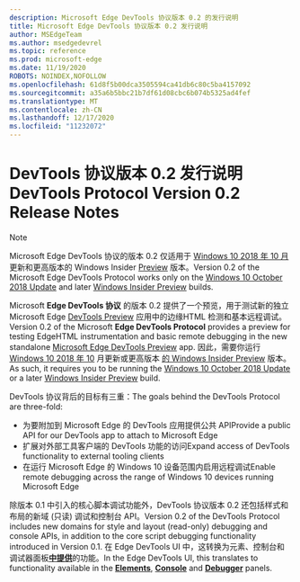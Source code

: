```yaml
---
description: Microsoft Edge DevTools 协议版本 0.2 的发行说明
title: Microsoft Edge DevTools 协议版本 0.2 发行说明
author: MSEdgeTeam
ms.author: msedgedevrel
ms.topic: reference
ms.prod: microsoft-edge
ms.date: 11/19/2020
ROBOTS: NOINDEX,NOFOLLOW
ms.openlocfilehash: 61d8f5b00dca3505594ca41db6c80c5ba4157092
ms.sourcegitcommit: a35a6b5bbc21b7df61d08cbc6b074b5325ad4fef
ms.translationtype: MT
ms.contentlocale: zh-CN
ms.lasthandoff: 12/17/2020
ms.locfileid: "11232072"
---
```

# <span data-ttu-id="0f9cc-103">DevTools 协议版本 0.2 发行说明</span><span class="sxs-lookup"><span data-stu-id="0f9cc-103">DevTools Protocol Version 0.2 Release Notes</span></span>

> [!NOTE]
> <span data-ttu-id="0f9cc-104">Microsoft Edge DevTools 协议的版本 0.2 仅适用于 [Windows 10 2018 年 10 月](/windows/uwp/whats-new/windows-10-build-17763) 更新和更高版本的 Windows Insider [Preview](https://insider.windows.com/getting-started/) 版本。</span><span class="sxs-lookup"><span data-stu-id="0f9cc-104">Version 0.2 of the Microsoft Edge DevTools Protocol works only on the [Windows 10 October 2018 Update](/windows/uwp/whats-new/windows-10-build-17763) and later [Windows Insider Preview](https://insider.windows.com/getting-started/) builds.</span></span>

<span data-ttu-id="0f9cc-105">Microsoft **Edge DevTools 协议** 的版本 0.2 提供了一个预览，用于测试新的独立 Microsoft Edge [DevTools Preview](https://www.microsoft.com/store/p/microsoft-edge-devtools-preview/9mzbfrmz0mnj?activetab=pivot%3aoverviewtab) 应用中的边缘HTML 检测和基本远程调试。</span><span class="sxs-lookup"><span data-stu-id="0f9cc-105">Version 0.2 of the Microsoft **Edge DevTools Protocol** provides a preview for testing EdgeHTML instrumentation and basic remote debugging in the new standalone [Microsoft Edge DevTools Preview](https://www.microsoft.com/store/p/microsoft-edge-devtools-preview/9mzbfrmz0mnj?activetab=pivot%3aoverviewtab) app.</span></span> <span data-ttu-id="0f9cc-106">因此，需要你运行 [Windows 10 2018 年 10](/windows/uwp/whats-new/windows-10-build-17763) 月更新或更高版本 [的 Windows Insider Preview](https://insider.windows.com/getting-started/) 版本。</span><span class="sxs-lookup"><span data-stu-id="0f9cc-106">As such, it requires you to be running the [Windows 10 October 2018 Update](/windows/uwp/whats-new/windows-10-build-17763) or a later [Windows Insider Preview](https://insider.windows.com/getting-started/) build.</span></span>

<span data-ttu-id="0f9cc-107">DevTools 协议背后的目标有三重：</span><span class="sxs-lookup"><span data-stu-id="0f9cc-107">The goals behind the DevTools Protocol are three-fold:</span></span>

 - <span data-ttu-id="0f9cc-108">为要附加到 Microsoft Edge 的 DevTools 应用提供公共 API</span><span class="sxs-lookup"><span data-stu-id="0f9cc-108">Provide a public API for our DevTools app to attach to Microsoft Edge</span></span>
 - <span data-ttu-id="0f9cc-109">扩展对外部工具客户端的 DevTools 功能的访问</span><span class="sxs-lookup"><span data-stu-id="0f9cc-109">Expand access of DevTools functionality to external tooling clients</span></span>
 - <span data-ttu-id="0f9cc-110">在运行 Microsoft Edge 的 Windows 10 设备范围内启用远程调试</span><span class="sxs-lookup"><span data-stu-id="0f9cc-110">Enable remote debugging across the range of Windows 10 devices running Microsoft Edge</span></span> 

<span data-ttu-id="0f9cc-111">除版本 0.1 中引入的核心脚本调试功能外，DevTools 协议版本 0.2 还包括样式和布局的新域 (只读) 调试和控制台 API。</span><span class="sxs-lookup"><span data-stu-id="0f9cc-111">Version 0.2 of the DevTools Protocol includes new domains for style and layout (read-only) debugging and console APIs, in addition to the core script debugging functionality introduced in Version 0.1.</span></span> <span data-ttu-id="0f9cc-112">在 Edge DevTools UI 中，这转换为元素、控制台[](../../devtools-guide/elements.md)和调试[](../../devtools-guide/console.md)器面板[**中提供**](../../devtools-guide/debugger.md)的功能。</span><span class="sxs-lookup"><span data-stu-id="0f9cc-112">In the Edge DevTools UI, this translates to functionality available in the [**Elements**](../../devtools-guide/elements.md), [**Console**](../../devtools-guide/console.md) and [**Debugger**](../../devtools-guide/debugger.md)  panels.</span></span>
